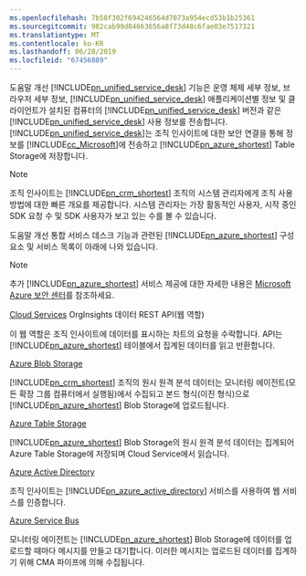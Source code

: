 ```yaml
---
ms.openlocfilehash: 7b58f302f694246564d7073a954ecd53b1b25361
ms.sourcegitcommit: 982cab99d84663656a8f73d48c6fae03e7517321
ms.translationtype: MT
ms.contentlocale: ko-KR
ms.lasthandoff: 06/28/2019
ms.locfileid: "67456889"
---
```

도움말 개선 [!INCLUDE[pn_unified_service_desk](pn-unified-service-desk.md)] 기능은 운영 체제 세부 정보, 브라우저 세부 정보, [!INCLUDE[pn_unified_service_desk](../includes/pn-unified-service-desk.md)] 애플리케이션별 정보 및 클라이언트가 설치된 컴퓨터의 [!INCLUDE[pn_unified_service_desk](pn-unified-service-desk.md)] 버전과 같은 [!INCLUDE[pn_unified_service_desk](pn-unified-service-desk.md)] 사용 정보를 전송합니다. [!INCLUDE[pn_unified_service_desk](pn-unified-service-desk.md)]는 조직 인사이트에 대한 보안 연결을 통해 정보를 [!INCLUDE[cc_Microsoft](cc-microsoft.md)]에 전송하고 [!INCLUDE[pn_azure_shortest](pn-azure-shortest.md)] Table Storage에 저장합니다.
  
> [!NOTE]
>  조직 인사이트는 [!INCLUDE[pn_crm_shortest](pn-crm-shortest.md)] 조직의 시스템 관리자에게 조직 사용 방법에 대한 빠른 개요를 제공합니다. 시스템 관리자는 가장 활동적인 사용자, 시작 중인 SDK 요청 수 및 SDK 사용자가 보고 있는 수를 볼 수 있습니다.
  
 도움말 개선 통합 서비스 데스크 기능과 관련된 [!INCLUDE[pn_azure_shortest](pn-azure-shortest.md)] 구성 요소 및 서비스 목록이 아래에 나와 있습니다.  
  
> [!NOTE]
>  추가 [!INCLUDE[pn_azure_shortest](pn-azure-shortest.md)] 서비스 제공에 대한 자세한 내용은 [Microsoft Azure 보안 센터](https://azure.microsoft.com/support/trust-center/)를 참조하세요.  
  
 [Cloud Services](https://azure.microsoft.com/services/cloud-services/) OrgInsights 데이터 REST API(웹 역할)  
  
 이 웹 역할은 조직 인사이트에 데이터를 표시하는 차트의 요청을 수락합니다. API는 [!INCLUDE[pn_azure_shortest](pn-azure-shortest.md)] 테이블에서 집계된 데이터를 읽고 반환합니다.  
  
 [Azure Blob Storage](https://azure.microsoft.com/services/storage/blobs/)  
  
 [!INCLUDE[pn_crm_shortest](pn-crm-shortest.md)] 조직의 원시 원격 분석 데이터는 모니터링 에이전트(모든 확장 그룹 컴퓨터에서 실행됨)에서 수집되고 본드 형식(이진 형식)으로 [!INCLUDE[pn_azure_shortest](pn-azure-shortest.md)] Blob Storage에 업로드됩니다.  
  
 [Azure Table Storage](https://azure.microsoft.com/services/storage/tables/)  
  
 [!INCLUDE[pn_azure_shortest](pn-azure-shortest.md)] Blob Storage의 원시 원격 분석 데이터는 집계되어 Azure Table Storage에 저장되며 Cloud Service에서 읽습니다.  
  
 [Azure Active Directory](https://azure.microsoft.com/services/active-directory/)  
  
 조직 인사이트는 [!INCLUDE[pn_azure_active_directory](pn-azure-active-directory.md)] 서비스를 사용하여 웹 서비스를 인증합니다.  
  
 [Azure Service Bus](https://azure.microsoft.com/services/service-bus/)  
  
 모니터링 에이전트는 [!INCLUDE[pn_azure_shortest](pn-azure-shortest.md)] Blob Storage에 데이터를 업로드할 때마다 메시지를 만들고 대기합니다. 이러한 메시지는 업로드된 데이터를 집계하기 위해 CMA 파이프에 의해 수집됩니다.